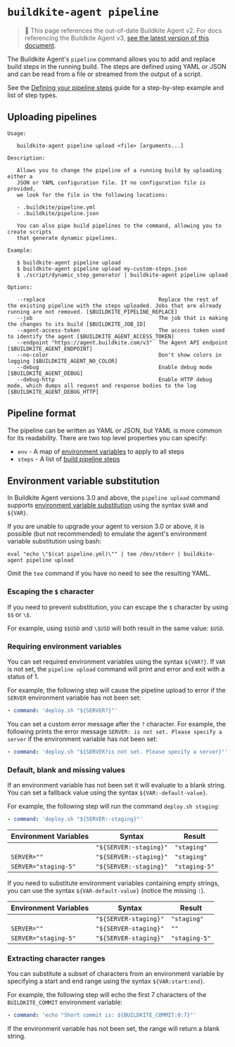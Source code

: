 # `buildkite-agent pipeline`

> 🚧 This page references the out-of-date Buildkite Agent v2.
> For docs referencing the Buildkite Agent v3, <a href="/docs/agent/v3/cli_pipeline">see the latest version of this document</a>.

The Buildkite Agent's `pipeline` command allows you to add and replace build steps in the running build. The steps are defined using YAML or JSON and can be read from a file or streamed from the output of a script.

See the [Defining your pipeline steps](/docs/pipelines/uploading-pipelines) guide for a step-by-step example and list of step types.

## Uploading pipelines

```
Usage:

   buildkite-agent pipeline upload <file> [arguments...]

Description:

   Allows you to change the pipeline of a running build by uploading either a
   JSON or YAML configuration file. If no configuration file is provided,
   we look for the file in the following locations:

   - .buildkite/pipeline.yml
   - .buildkite/pipeline.json

   You can also pipe build pipelines to the command, allowing you to create scripts
   that generate dynamic pipelines.

Example:

   $ buildkite-agent pipeline upload
   $ buildkite-agent pipeline upload my-custom-steps.json
   $ ./script/dynamic_step_generator | buildkite-agent pipeline upload

Options:

   --replace                                    Replace the rest of the existing pipeline with the steps uploaded. Jobs that are already running are not removed. [$BUILDKITE_PIPELINE_REPLACE]
   --job                                        The job that is making the changes to its build [$BUILDKITE_JOB_ID]
   --agent-access-token                         The access token used to identify the agent [$BUILDKITE_AGENT_ACCESS_TOKEN]
   --endpoint "https://agent.buildkite.com/v3"  The Agent API endpoint [$BUILDKITE_AGENT_ENDPOINT]
   --no-color                                   Don't show colors in logging [$BUILDKITE_AGENT_NO_COLOR]
   --debug                                      Enable debug mode [$BUILDKITE_AGENT_DEBUG]
   --debug-http                                 Enable HTTP debug mode, which dumps all request and response bodies to the log [$BUILDKITE_AGENT_DEBUG_HTTP]
```

## Pipeline format

The pipeline can be written as YAML or JSON, but YAML is more common for its readability. There are two top level properties you can specify:

- `env` - A map of <a href="/docs/pipelines/environment-variables">environment variables</a> to apply to all steps
- `steps` - A list of [build pipeline steps](/docs/pipelines/defining-steps)

## Environment variable substitution

In Buildkite Agent versions 3.0 and above, the `pipeline upload` command supports [environment variable substitution](/docs/agent/v3/cli-pipeline#environment-variable-substitution) using the syntax `$VAR` and `${VAR}`.

If you are unable to upgrade your agent to version 3.0 or above, it is possible (but not recommended) to emulate the agent's environment variable substitution using bash:

```shell
eval "echo \"$(cat pipeline.yml)\"" | tee /dev/stderr | buildkite-agent pipeline upload
```

Omit the `tee` command if you have no need to see the resulting YAML.

### Escaping the `$` character

If you need to prevent substitution, you can escape the `$` character by using `$$` or `\$`.

For example, using `$$USD` and `\$USD` will both result in the same value: `$USD`.

### Requiring environment variables

You can set required environment variables using the syntax `${VAR?}`. If `VAR` is not set, the `pipeline upload` command will print and error and exit with a status of 1.

For example, the following step will cause the pipeline upload to error if the `SERVER` environment variable has not been set:

```yaml
- command: 'deploy.sh "${SERVER?}"'
```

You can set a custom error message after the `?` character. For example, the following prints the error message `SERVER: is not set. Please specify a server` if the environment variable has not been set:

```yaml
- command: 'deploy.sh "${SERVER?is not set. Please specify a server}"'
```

### Default, blank and missing values

If an environment variable has not been set it will evaluate to a blank string. You can set a fallback value using the syntax `${VAR:-default-value}`.

For example, the following step will run the command `deploy.sh staging`:

```yaml
- command: 'deploy.sh "${SERVER:-staging}"'
```

<table>
  <thead>
    <tr><th>Environment Variables</th><th>Syntax</th><th>Result</th></tr>
  </thead>
  <tbody>
    <tr><td><code></code></td><td><code>"${SERVER:-staging}"</code></td><td><code>"staging"</code></td></tr>
    <tr><td><code>SERVER=""</code></td><td><code>"${SERVER:-staging}"</code></td><td><code>"staging"</code></td></tr>
    <tr><td><code>SERVER="staging-5"</code></td><td><code>"${SERVER:-staging}"</code></td><td><code>"staging-5"</code></td></tr>
  </tbody>
</table>

If you need to substitute environment variables containing empty strings, you can use the syntax `${VAR-default-value}` (notice the missing `:`).

<table>
  <thead>
    <tr><th>Environment Variables</th><th>Syntax</th><th>Result</th></tr>
  </thead>
  <tbody>
    <tr><td><code></code></td><td><code>"${SERVER-staging}"</code></td><td><code>"staging"</code></td></tr>
    <tr><td><code>SERVER=""</code></td><td><code>"${SERVER-staging}"</code></td><td><code>""</code></td></tr>
    <tr><td><code>SERVER="staging-5"</code></td><td><code>"${SERVER-staging}"</code></td><td><code>"staging-5"</code></td></tr>
  </tbody>
</table>

### Extracting character ranges

You can substitute a subset of characters from an environment variable by specifying a start and end range using the syntax `${VAR:start:end}`.

For example, the following step will echo the first 7 characters of the `BUILDKITE_COMMIT` environment variable:

```yaml
- command: 'echo "Short commit is: ${BUILDKITE_COMMIT:0:7}"'
```

If the environment variable has not been set, the range will return a blank string.
